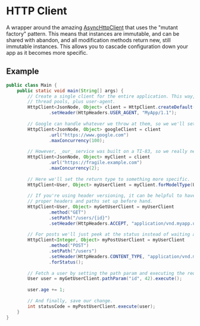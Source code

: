 HTTP Client
===========

A wrapper around the amazing [AsyncHttpClient](https://github.com/AsyncHttpClient/async-http-client) that uses the
"mutant factory" pattern. This means that instances are immutable, and can be shared with abandon, and all modification
methods return new, still immutable instances. This allows you to cascade configuration down your app as it becomes
more specific.

Example
-------

```java
public class Main {
    public static void main(String[] args) {
        // Create a single client for the entire application. This way, everything can share the same connection and
        // thread pools, plus user-agent.
        HttpClient<JsonNode, Object> client = HttpClient.createDefault()
                .setHeader(HttpHeaders.USER_AGENT, "MyApp/1.1");
        
        // Google can handle whatever we throw at them, so we we'll set a high concurrency for our Google client.
        HttpClient<JsonNode, Object> googleClient = client
                .url("https://www.google.com")
                .maxConcurrency(100);
        
        // However, _our_ service was built on a TI-83, so we really need to take it easy.
        HttpClient<JsonNode, Object> myClient = client
                .url("https://fragile.example.com")
                .maxConcurrency(2);
        
        // Here we'll set the return type to something more specific.
        HttpClient<User, Object> myUserClient = myClient.forModelType(User.class);
        
        // If you're using header versioning, it can be helpful to have a new client for each HTTP method, with the
        // proper headers and paths set up before hand.
        HttpClient<User, Object> myGetUserClient = myUserClient
                .method("GET")
                .setPath("/users/{id}")
                .setHeader(HttpHeaders.ACCEPT, "application/vnd.myapp.users.v1+json");
        
        // For posts we'll just peek at the status instead of waiting around for a body.
        HttpClient<Integer, Object> myPostUserClient = myUserClient
                .method("POST")
                .setPath("/users")
                .setHeader(HttpHeaders.CONTENT_TYPE, "application/vnd.myapp.users.v1+json")
                .forStatus();
        
        // Fetch a user by setting the path param and executing the request.
        User user = myGetUserClient.pathParam("id", 42).execute();
        
        user.age += 1;
        
        // And finally, save our change.
        int statusCode = myPostUserClient.execute(user);
    }
}
```